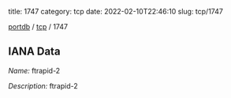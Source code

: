 title: 1747
category: tcp
date: 2022-02-10T22:46:10
slug: tcp/1747

[portdb](/) / [tcp](/category/tcp.html) / 1747


## IANA Data

_Name:_ ftrapid-2

_Description:_ ftrapid-2

